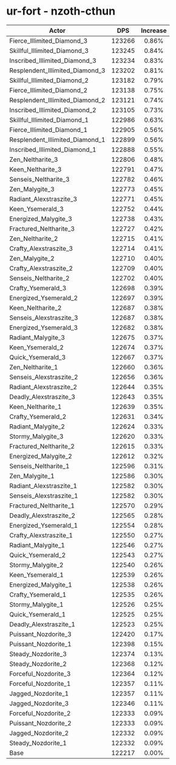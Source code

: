 # ur-fort - nzoth-cthun
| Actor | DPS | Increase |
|---|:---:|:---:|
|Fierce_Illimited_Diamond_3|123266|0.86%|
|Skillful_Illimited_Diamond_3|123245|0.84%|
|Inscribed_Illimited_Diamond_3|123234|0.83%|
|Resplendent_Illimited_Diamond_3|123202|0.81%|
|Skillful_Illimited_Diamond_2|123182|0.79%|
|Fierce_Illimited_Diamond_2|123138|0.75%|
|Resplendent_Illimited_Diamond_2|123121|0.74%|
|Inscribed_Illimited_Diamond_2|123105|0.73%|
|Skillful_Illimited_Diamond_1|122986|0.63%|
|Fierce_Illimited_Diamond_1|122905|0.56%|
|Resplendent_Illimited_Diamond_1|122899|0.56%|
|Inscribed_Illimited_Diamond_1|122888|0.55%|
|Zen_Neltharite_3|122806|0.48%|
|Keen_Neltharite_3|122791|0.47%|
|Senseis_Neltharite_3|122782|0.46%|
|Zen_Malygite_3|122773|0.45%|
|Radiant_Alexstraszite_3|122771|0.45%|
|Keen_Ysemerald_3|122752|0.44%|
|Energized_Malygite_3|122738|0.43%|
|Fractured_Neltharite_3|122727|0.42%|
|Zen_Neltharite_2|122715|0.41%|
|Crafty_Alexstraszite_3|122714|0.41%|
|Zen_Malygite_2|122710|0.40%|
|Crafty_Alexstraszite_2|122709|0.40%|
|Senseis_Neltharite_2|122702|0.40%|
|Crafty_Ysemerald_3|122698|0.39%|
|Energized_Ysemerald_2|122697|0.39%|
|Keen_Neltharite_2|122687|0.38%|
|Senseis_Alexstraszite_3|122687|0.38%|
|Energized_Ysemerald_3|122682|0.38%|
|Radiant_Malygite_3|122675|0.37%|
|Keen_Ysemerald_2|122674|0.37%|
|Quick_Ysemerald_3|122667|0.37%|
|Zen_Neltharite_1|122660|0.36%|
|Senseis_Alexstraszite_2|122656|0.36%|
|Radiant_Alexstraszite_2|122644|0.35%|
|Deadly_Alexstraszite_3|122643|0.35%|
|Keen_Neltharite_1|122639|0.35%|
|Crafty_Ysemerald_2|122631|0.34%|
|Radiant_Malygite_2|122624|0.33%|
|Stormy_Malygite_3|122620|0.33%|
|Fractured_Neltharite_2|122615|0.33%|
|Energized_Malygite_2|122612|0.32%|
|Senseis_Neltharite_1|122596|0.31%|
|Zen_Malygite_1|122586|0.30%|
|Radiant_Alexstraszite_1|122582|0.30%|
|Senseis_Alexstraszite_1|122582|0.30%|
|Fractured_Neltharite_1|122570|0.29%|
|Deadly_Alexstraszite_2|122565|0.28%|
|Energized_Ysemerald_1|122554|0.28%|
|Crafty_Alexstraszite_1|122550|0.27%|
|Radiant_Malygite_1|122546|0.27%|
|Quick_Ysemerald_2|122543|0.27%|
|Stormy_Malygite_2|122540|0.26%|
|Keen_Ysemerald_1|122539|0.26%|
|Energized_Malygite_1|122538|0.26%|
|Crafty_Ysemerald_1|122535|0.26%|
|Stormy_Malygite_1|122526|0.25%|
|Quick_Ysemerald_1|122525|0.25%|
|Deadly_Alexstraszite_1|122523|0.25%|
|Puissant_Nozdorite_3|122420|0.17%|
|Puissant_Nozdorite_1|122398|0.15%|
|Steady_Nozdorite_3|122374|0.13%|
|Steady_Nozdorite_2|122368|0.12%|
|Forceful_Nozdorite_3|122364|0.12%|
|Forceful_Nozdorite_1|122357|0.11%|
|Jagged_Nozdorite_1|122357|0.11%|
|Jagged_Nozdorite_3|122346|0.11%|
|Forceful_Nozdorite_2|122333|0.09%|
|Puissant_Nozdorite_2|122333|0.09%|
|Jagged_Nozdorite_2|122332|0.09%|
|Steady_Nozdorite_1|122332|0.09%|
|Base|122217|0.00%|
